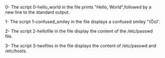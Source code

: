 0- The script 0-hello_world in the file prints "Hello, World",followed by a new line to the standard output.

1- The script 1-confused_smiley in the file displays a confused smiley "(Ôo)'.

2- The script 2-hellofile in the file display the content of the /etc/passwd file.

3- The script 3-twofiles in the file displays the content of /etc/passwd and /etc/hosts.

  
